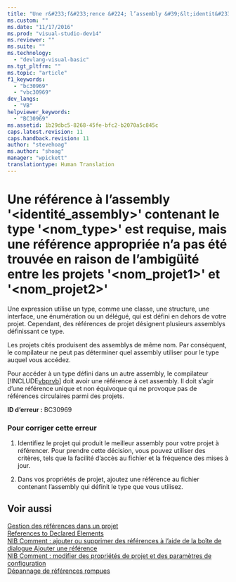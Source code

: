 ```yaml
---
title: "Une r&#233;f&#233;rence &#224; l’assembly &#39;&lt;identit&#233;_assembly&gt;&#39; contenant le type &#39;&lt;nom_type&gt;&#39; est requise, mais une r&#233;f&#233;rence appropri&#233;e n’a pas &#233;t&#233; trouv&#233;e en raison de l’ambig&#252;it&#233; entre les projets &#39;&lt;nom_projet1&gt;&#39; et &#39;&lt;nom_projet2&gt;&#39; | Microsoft Docs"
ms.custom: ""
ms.date: "11/17/2016"
ms.prod: "visual-studio-dev14"
ms.reviewer: ""
ms.suite: ""
ms.technology: 
  - "devlang-visual-basic"
ms.tgt_pltfrm: ""
ms.topic: "article"
f1_keywords: 
  - "bc30969"
  - "vbc30969"
dev_langs: 
  - "VB"
helpviewer_keywords: 
  - "BC30969"
ms.assetid: 1b29dbc5-8268-45fe-bfc2-b2070a5c845c
caps.latest.revision: 11
caps.handback.revision: 11
author: "stevehoag"
ms.author: "shoag"
manager: "wpickett"
translationtype: Human Translation
---
```

# Une r&#233;f&#233;rence &#224; l’assembly &#39;&lt;identit&#233;_assembly&gt;&#39; contenant le type &#39;&lt;nom_type&gt;&#39; est requise, mais une r&#233;f&#233;rence appropri&#233;e n’a pas &#233;t&#233; trouv&#233;e en raison de l’ambig&#252;it&#233; entre les projets &#39;&lt;nom_projet1&gt;&#39; et &#39;&lt;nom_projet2&gt;&#39;
Une expression utilise un type, comme une classe, une structure, une interface, une énumération ou un délégué, qui est défini en dehors de votre projet. Cependant, des références de projet désignent plusieurs assemblys définissant ce type.  
  
 Les projets cités produisent des assemblys de même nom. Par conséquent, le compilateur ne peut pas déterminer quel assembly utiliser pour le type auquel vous accédez.  
  
 Pour accéder à un type défini dans un autre assembly, le compilateur [!INCLUDE[vbprvb](../../../csharp/programming-guide/concepts/linq/includes/vbprvb_md.md)] doit avoir une référence à cet assembly. Il doit s’agir d’une référence unique et non équivoque qui ne provoque pas de références circulaires parmi des projets.  
  
 **ID d’erreur :** BC30969  
  
### Pour corriger cette erreur  
  
1.  Identifiez le projet qui produit le meilleur assembly pour votre projet à référencer. Pour prendre cette décision, vous pouvez utiliser des critères, tels que la facilité d’accès au fichier et la fréquence des mises à jour.  
  
2.  Dans vos propriétés de projet, ajoutez une référence au fichier contenant l’assembly qui définit le type que vous utilisez.  
  
## Voir aussi  
 [Gestion des références dans un projet](/visual-studio/ide/managing-references-in-a-project)   
 [References to Declared Elements](../../../visual-basic/programming-guide/language-features/declared-elements/references-to-declared-elements.md)   
 [NIB Comment : ajouter ou supprimer des références à l’aide de la boîte de dialogue Ajouter une référence](http://msdn.microsoft.com/fr-fr/3bd75d61-f00c-47c0-86a2-dd1f20e231c9)   
 [NIB Comment : modifier des propriétés de projet et des paramètres de configuration](http://msdn.microsoft.com/fr-fr/e7184bc5-2f2b-4b4f-aa9a-3ecfcbc48b67)   
 [Dépannage de références rompues](/visual-studio/ide/troubleshooting-broken-references)